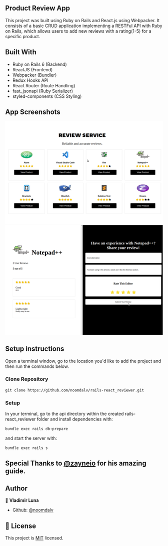 ## Product Review App

This project was built using Ruby on Rails and React.js using Webpacker.
It consists of a basic CRUD application implementing a RESTFul API with Ruby on Rails, 
which allows users to add new reviews with a rating(1-5) for a specific product.

## Built With
- Ruby on Rails 6 (Backend)
- ReactJS (Frontend)
- Webpacker (Bundler)
- Redux Hooks API
- React Router (Route Handling)
- fast_jsonapi (Ruby Serializer)
- styled-components (CSS Styling)

## App Screenshots

![screenshot](./app/assets/images/ss1.png)
![screenshot](./app/assets/images/ss2.png)

## Setup instructions

Open a terminal window, go to the location you'd like to add the project and then run the commands below.

### Clone Repository

```console
git clone https://github.com/noomdalv/rails-react_reviewer.git
```

### Setup

In your terminal, go to the api directory within the created rails-react_reviewer folder and install dependencies with:
```console
bundle exec rails db:prepare
```
and start the server with:
```console
bundle exec rails s
```

## Special Thanks to [@zayneio](https://github.com/zayneio/open-flights) for his amazing guide.

## Author

👤 **Vladimir Luna**

- Github: [@noomdalv](https://github.com/noomdalv)


## 📝 License

This project is [MIT](lic.url) licensed.
